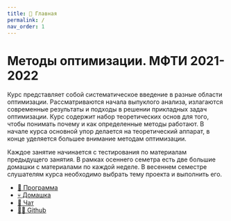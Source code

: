 ```yaml
---
title: 🏡 Главная
permalink: /
nav_order: 1
---
```


# Методы оптимизации. МФТИ 2021-2022
Курс представляет собой систематическое введение в разные области оптимизации. Рассматриваются начала выпуклого анализа, излагаются современные результаты и подходы в решении прикладных задач оптимизации. Курс содержит набор теоретических основ для того, чтобы понимать почему и как определенные методы работают. В начале курса основной упор делается на теоретический аппарат, в конце уделяется большее внимание методам оптимизации.

Каждое занятие начинается с тестирования по материалам предыдущего занятия. В рамках осеннего семетра есть две большие домашки с материалами по каждой неделе. В весеннем семестре слушателям курса необходимо выбрать тему проекта и выполнить его.

* [🚀 Программа](/program)
* [💀 Домашка](/homework)
* [📧 Чат](https://t.me/optmipt22)
* [👨‍💻 Github](https://github.com/MerkulovDaniil/mipt21)
